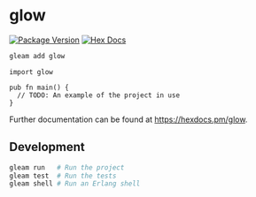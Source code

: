 # glow

[![Package Version](https://img.shields.io/hexpm/v/glam)](https://hex.pm/packages/glow)
[![Hex Docs](https://img.shields.io/badge/hex-docs-ffaff3)](https://hexdocs.pm/glow/)

```sh
gleam add glow
```
```gleam
import glow

pub fn main() {
  // TODO: An example of the project in use
}
```

Further documentation can be found at <https://hexdocs.pm/glow>.

## Development

```sh
gleam run   # Run the project
gleam test  # Run the tests
gleam shell # Run an Erlang shell
```
